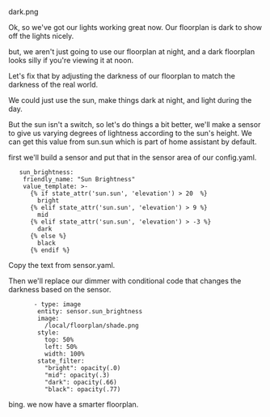 
dark.png

Ok, so we've got our lights working great now.  Our floorplan is dark to show off the lights nicely.


but,  we aren't just going to use our floorplan at night, and a dark floorplan looks silly if you're viewing it at noon. 


Let's fix that by adjusting the darkness of our floorplan to match the darkness of the real world.


We could just use the sun, make things dark at night, and light during the day.
 
 
But the sun isn't a switch, so let's do things a bit better,  we'll make a sensor to give us varying degrees of lightness according to the sun's height.  We can get this value from sun.sun which is part of home assistant by default.
 
first we'll build a sensor and put that in the sensor area of our config.yaml.
 
       sun_brightness:
        friendly_name: "Sun Brightness"
        value_template: >-
          {% if state_attr('sun.sun', 'elevation') > 20  %}
            bright
          {% elif state_attr('sun.sun', 'elevation') > 9 %}
            mid    
          {% elif state_attr('sun.sun', 'elevation') > -3 %}
            dark                
          {% else %}
            black
          {% endif %} 
		  

Copy the text from sensor.yaml.

 
 
Then we'll replace our dimmer with conditional code that changes the darkness based on the sensor.
 
           - type: image
            entity: sensor.sun_brightness        
            image: 
              /local/floorplan/shade.png 
            style:
              top: 50%
              left: 50%
              width: 100%        
            state_filter:
              "bright": opacity(.0)                    
              "mid": opacity(.3)                    
              "dark": opacity(.66)                    
              "black": opacity(.77)       
			  
			  

bing.   we now have a smarter floorplan.

			  